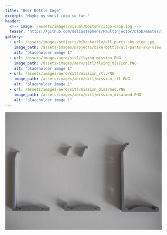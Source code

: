 ```yaml
---
title: "Beer Bottle Cage"
excerpt: "Maybe my worst idea so far."
header:
  <!-- image: /assets/images/visual/boston/citgo-crop.jpg -->
  teaser: "https://github.com/deliastephens/FaultInjector/blob/master/res/FaultInjector.PNG?raw=true"
gallery:
  - url: /assets/images/projects/bike-bottle/all-parts-sky-view.jpg
    image_path: /assets/images/projects/bike-bottle/all-parts-sky-view.jpg
    alt: "placeholder image 1"
  - url: /assets/images/aero/sitl/flying_mission.PNG
    image_path: /assets/images/aero/sitl/flying_mission.PNG
    alt: "placeholder image 1"
  - url: /assets/images/aero/sitl/mission_rtl.PNG
    image_path: /assets/images/aero/sitl/mission_rtl.PNG
    alt: "placeholder image 1"
  - url: /assets/images/aero/sitl/mission_disarmed.PNG
    image_path: /assets/images/aero/sitl/mission_disarmed.PNG
    alt: "placeholder image 1"
---
```


![Bottle](/assets/images/projects/bike-bottle/all-parts-sky-view.jpg)